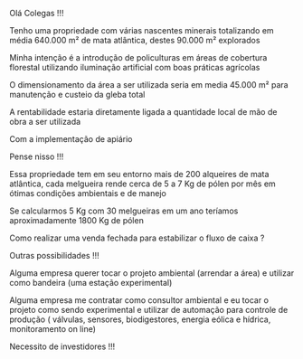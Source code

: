 Olá Colegas !!!

Tenho uma propriedade com várias nascentes minerais totalizando em média 640.000 m² de mata atlântica, destes 90.000 m² explorados
   
Minha intenção é a introdução de policulturas em áreas de cobertura florestal utilizando iluminação artificial com boas práticas agrícolas
    
O dimensionamento da área a ser utilizada seria em media 45.000 m² para manutenção e custeio da gleba total
    
A rentabilidade estaria diretamente ligada a quantidade local de mão de obra a ser utilizada
    
Com a implementação de apiário
    
Pense nisso !!!

Essa propriedade tem em seu entorno mais de 200 alqueires de mata atlântica, cada melgueira rende cerca de 5 a 7 Kg de
pólen por mês em ótimas condições ambientais e de manejo
 
Se calcularmos 5 Kg com 30 melgueiras em um ano teríamos aproximadamente 1800 Kg de pólen
 
Como realizar uma venda fechada para estabilizar o fluxo de caixa ?

Outras possibilidades !!!
 
Alguma empresa querer tocar o projeto ambiental (arrendar a área) e utilizar como bandeira (uma estação experimental)
 
Alguma empresa me contratar como consultor ambiental e eu tocar o projeto como sendo experimental e utilizar de automação para controle de produção
( válvulas, sensores, biodigestores, energia eólica e hídrica, monitoramento on line)
 
Necessito de investidores !!!
